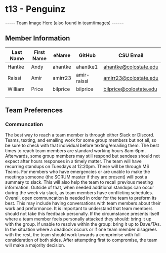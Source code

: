 # t13 - Penguinz

----- Team Image Here (also found in team/images) ------

## Member Information

| Last Name   | First Name  |    eName    |   GitHub    |      CSU Email           |
| ----------- | ----------- | ----------- | ----------- | ------------------------ | 
|   Hantke    |  Andy       | ahantke     | ahantke1    | ahantke@colostate.edu    |
|   Raissi    |  Amir       | amirr23     | amir-raissi | amirr23@colostate.edu    |
|   William   |  Price      | bilprice    | bilprice    | bilprice@colostate.edu   |
|             |             |             |             |                          |
|             |             |             |             |                          |


## Team Preferences

### Communcation
The best way to reach a team member is through either Slack or Discord. Teams, texting, and emailing work for some group members but not all, so be sure to check with that individual before texting/emailing them. The best times to reach team members are standard working hours 8am-6pm. Afterwards, some group members may still respond but sendees should not expect after hours responses in a timely matter. The team will have recurring standups on Tuesdays at 12:20pm. These will be through MS Teams. For members who have emergencies or are unable to make the meetings someone (the SCRUM master if they are present) will post a summary to slack. This will also help the team to recall previous meeting information. Outside of that, when needed additional standups can occur during the week via slack, as team members have conflicting schedules. Overall, open communcation is needed in order for the team to preform its best. This may include having conversations with team members about their work and preformance. It is important to understand that team members should not take this feedback personally. If the circumstance presents itself where a team member feels personally attacked they should: bring it up with the group. If unable to resolve within the group: bring it up to Dave/TAs. In the situation where a deadlock occurs or if one team member disagrees with the rest, the team should work towards a comprimise with full consideration of both sides. After attempting first to compromise, the team will make a majority decision. 
